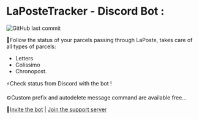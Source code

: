 <h1>LaPosteTracker - Discord Bot :</h1>

<img alt="GitHub last commit" src="https://img.shields.io/github/last-commit/xReapex/LaPosteTracker?label=Last%20commit">

📌Follow the status of your parcels passing through LaPoste, takes care of all types of parcels:
- Letters
- Colissimo
- Chronopost.

⚡Check status from Discord with the bot !

⚙️Custom prefix and autodelete message command are available free...

🔗[Invite the bot](https://top.gg/bot/809782887587119135) | [Join the support server](https://discord.com/6nGhyhQEBg)
